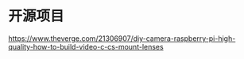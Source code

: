 # 开源项目
https://www.theverge.com/21306907/diy-camera-raspberry-pi-high-quality-how-to-build-video-c-cs-mount-lenses
